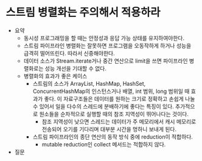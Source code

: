 # 스트림 병렬화는 주의해서 적용하라

- 요약
  - 동시성 프로그래밍을 할 때는 안정성과 응답 가능 상태를 유지하여야한다.
  - 스트림 파이프라인 병렬화는 잘못하면 프로그램을 오동작하게 하거나 성능을 급격히 떨어뜨린다. 따라서 신중해야한다.
  - 데이터 소스가 Stream.iterate거나 중간 연산으로 limit을 쓰면 파이프라인 병렬화로는 성능 개선을 기대할 수 없다.
  - 병렬화의 효과가 좋은 케이스
    - 스트림의 소스가 ArrayList, HashMap, HashSet, ConcurrentHashMap의 인스턴스거나 배열, int 범위, long 범위일 때 효과가 좋다. 이 자료구조들은 데이터를 원하는 크기로 정확하고 손쉽게 나눌 수 있어서 일을 다수의 스레드에 분배하기에 좋다는 특징이 있다. 추가적으로 원소들을 순차적으로 실행할 때의 참조 지역성이 뛰어나다는 것이다. 
      - 참조 지역성이 낮으면 스레드는 데이터가 주 메모리에서 캐시 메모리로 전송되어 오기를 기다리며 대부분 시간을 멍하니 보내게 된다.
    - 스트림 파이프라인의 종단 연산의 동작 방식 중에 reduction이 적합하다.
      - mutable reduction인 collect 메서드는 적합하지 않다.
- 질문